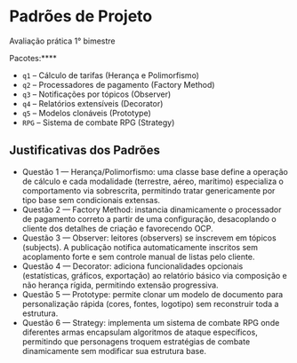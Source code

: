 # Padrões de Projeto
Avaliação prática 1° bimestre


Pacotes:****
- `q1` – Cálculo de tarifas (Herança e Polimorfismo)
- `q2` – Processadores de pagamento (Factory Method)
- `q3` – Notificações por tópicos (Observer)
- `q4` – Relatórios extensíveis (Decorator)
- `q5` – Modelos clonáveis (Prototype)
- `RPG` – Sistema de combate RPG (Strategy)

## Justificativas dos Padrões

- Questão 1 — Herança/Polimorfismo: uma classe base define a operação de cálculo e cada modalidade (terrestre, aéreo, marítimo) especializa o comportamento via sobrescrita, permitindo tratar genericamente por tipo base sem condicionais extensas.
- Questão 2 — Factory Method: instancia dinamicamente o processador de pagamento correto a partir de uma configuração, desacoplando o cliente dos detalhes de criação e favorecendo OCP.
- Questão 3 — Observer: leitores (observers) se inscrevem em tópicos (subjects). A publicação notifica automaticamente inscritos sem acoplamento forte e sem controle manual de listas pelo cliente.
- Questão 4 — Decorator: adiciona funcionalidades opcionais (estatísticas, gráficos, exportação) ao relatório básico via composição e não herança rígida, permitindo extensão progressiva.
- Questão 5 — Prototype: permite clonar um modelo de documento para personalização rápida (cores, fontes, logotipo) sem reconstruir toda a estrutura.
- Questão 6 — Strategy: implementa um sistema de combate RPG onde diferentes armas encapsulam algoritmos de ataque específicos, permitindo que personagens troquem estratégias de combate dinamicamente sem modificar sua estrutura base.
